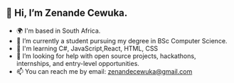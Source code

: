 <h2> 👋 Hi, I’m Zenande Cewuka. </h2>


- 🌍 I'm based in South Africa.
- 🌱 I’m currently a student pursuing my degree in BSc Computer Science.
- 🧠 I'm learning C#, JavaScript,React, HTML, CSS
- 🦋 I’m looking for help with open source projects, hackathons, internships, and entry-level opportunities.
- 📫 You can reach me by email: zenandecewuka@gmail.com

<!---
xen-c/xen-c is a ✨ special ✨ repository because its `README.md` (this file) appears on your GitHub profile.
You can click the Preview link to take a look at your changes.
--->
